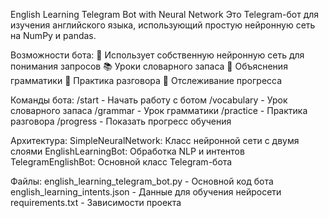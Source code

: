 English Learning Telegram Bot with Neural Network
Это Telegram-бот для изучения английского языка, использующий простую нейронную сеть на NumPy и pandas.

Возможности бота:
🧠 Использует собственную нейронную сеть для понимания запросов
📚 Уроки словарного запаса
📝 Объяснения грамматики
💬 Практика разговора
🎯 Отслеживание прогресса

Команды бота:
/start - Начать работу с ботом
/vocabulary - Урок словарного запаса
/grammar - Урок грамматики
/practice - Практика разговора
/progress - Показать прогресс обучения

Архитектура:
SimpleNeuralNetwork: Класс нейронной сети с двумя слоями
EnglishLearningBot: Обработка NLP и интентов
TelegramEnglishBot: Основной класс Telegram-бота

Файлы:
english_learning_telegram_bot.py - Основной код бота
english_learning_intents.json - Данные для обучения нейросети
requirements.txt - Зависимости проекта
